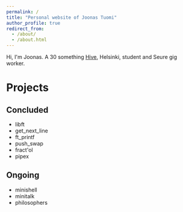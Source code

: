 ```yaml
---
permalink: /
title: "Personal website of Joonas Tuomi"
author_profile: true
redirect_from: 
  - /about/
  - /about.html
---
```


Hi, I'm Joonas. 
A 30 something [Hive](https://hive.fi),  Helsinki, student and Seure gig worker.

Projects
======
## Concluded 
 * libft
 * get_next_line
 * ft_printf
 * push_swap
 * fract'ol
 * pipex
   
## Ongoing 
* minishell
* minitalk
* philosophers


